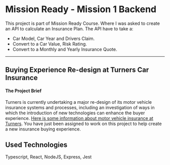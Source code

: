 # Mission Ready - Mission 1 Backend

This project is part of Mission Ready Course. Where I was asked to create an API to calculate an Insurance Plan.
The API have to take a:

-   Car Model, Car Year and Drivers Claim.
-   Convert to a Car Value, Risk Rating.
-   Convert to a Monthly and Yearly Insurance Quote.

---

## Buying Experience Re-design at Turners Car Insurance

#### The Project Brief

Turners is currently undertaking a major re-design of its motor vehicle insurance systems and processes, including an investigation of ways in which the introduction of new technologies can enhance the buyer experience. [Here is some information about motor vehicle insurance at Turners](https://www.turners.co.nz/Cars/finance-insurance/car-insurance/). You have just been assigned to work on this project to help create a new insurance buying experience.

## Used Technologies

Typescript, React, NodeJS, Express, Jest
